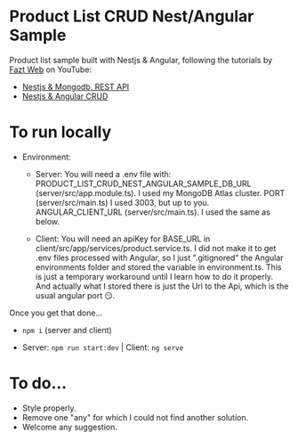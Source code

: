 # Product List CRUD Nest/Angular Sample

Product list sample built with Nestjs & Angular, following the tutorials by [Fazt Web](https://github.com/FaztWeb) on YouTube:

- [Nestjs & Mongodb, REST API](https://www.youtube.com/watch?v=jEKsD5f3Bqc)
- [Nestjs & Angular CRUD](https://www.youtube.com/watch?v=AmF_BTzJdFY)

# To run locally

- Environment:
  * Server: You will need a .env file with:
    PRODUCT_LIST_CRUD_NEST_ANGULAR_SAMPLE_DB_URL (server/src/app.module.ts). I used my MongoDB Atlas cluster.
    PORT (server/src/main.ts) I used 3003, but up to you.
    ANGULAR_CLIENT_URL (server/src/main.ts). I used the same as below.

  * Client: You will need an apiKey for BASE_URL in client/src/app/services/product.service.ts. I did not make it to get .env files processed with Angular, so I just ".gitignored" the Angular environments folder and stored the variable in environment.ts. This is just a temporary workaround until I learn how to do it properly. And actually what I stored there is just the Url to the Api, which is the usual angular port 😏.

Once you get that done...

- `npm i` (server and client)

- Server: `npm run start:dev` | Client: `ng serve`

# To do...

- Style properly.
- Remove one "any" for which I could not find another solution.
- Welcome any suggestion.